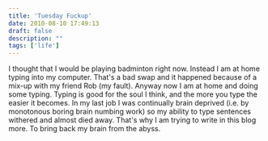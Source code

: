 ```yaml
---
title: 'Tuesday Fuckup'
date: 2010-08-10 17:49:13
draft: false
description: ""
tags: ['life']
---
```


I thought that I would be playing badminton right now. Instead I am at home typing into my computer. That's a bad swap and it happened because of a mix-up with my friend Rob (my fault). Anyway now I am at home and doing some typing. Typing is good for the soul I think, and the more you type the easier it becomes. In my last job I was continually brain deprived (i.e. by monotonous boring brain numbing work) so my ability to type sentences withered and almost died away. That's why I am trying to write in this blog more. To bring back my brain from the abyss.